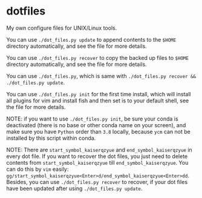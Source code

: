 # dotfiles
My own configure files for UNIX/Linux tools.

You can use `./dot_files.py update` to append contents to the `$HOME` directory automatically, and see the file for more details.

You can use `./dot_files.py recover` to copy the backed up files to `$HOME` directory automatically, and see the file for more details.

You can use `./dot_files.py`, which is same with `./dot_files.py recover && ./dot_files.py update`.

You can use `./dot_files.py init` for the first time install, which will install all plugins for vim and install fish and then set is to your default shell, see the file for more details.

NOTE: if you want to use `./dot_files.py init`, be sure your conda is deactivated (there is no base or other conda name on your screen), and make sure you have `Python` order than `3.8` locally, because `ycm` can not be installed by this script within conda.

NOTE: There are `start_symbol_kaiserqzyue` and `end_symbol_kaiserqzyue` in every dot file. If you want to recover the dot files, you just need to delete contents from `start_symbol_kaiserqzyue` till `end_symbol_kaiserqzyue`. You can do this by `vim` easily: `gg/start_symbol_kaiserqzyue<Enter>d/end_symbol_kaiserqzyue<Enter>dd`. Besides, you can use `./dot_files.py recover` to recover, if your dot files have been updated after using `./dot_files.py update`.
